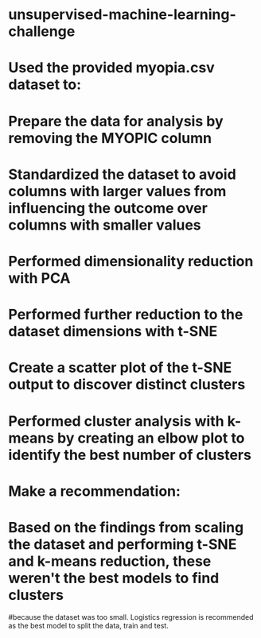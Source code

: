 # unsupervised-machine-learning-challenge
# Used the provided myopia.csv dataset to:
  # Prepare the data for analysis by removing the MYOPIC column
  # Standardized the dataset to avoid columns with larger values from influencing the outcome over columns with smaller values
# Performed dimensionality reduction with PCA
# Performed further reduction to the dataset dimensions with t-SNE
# Create a scatter plot of the t-SNE output to discover distinct clusters
# Performed cluster analysis with k-means by creating an elbow plot to identify the best number of clusters
# Make a recommendation:
  # Based on the findings from scaling the dataset and performing t-SNE and k-means reduction, these weren't the best models to find clusters
  #because the dataset was too small. Logistics regression is recommended as the best model to split the data, train and test.

